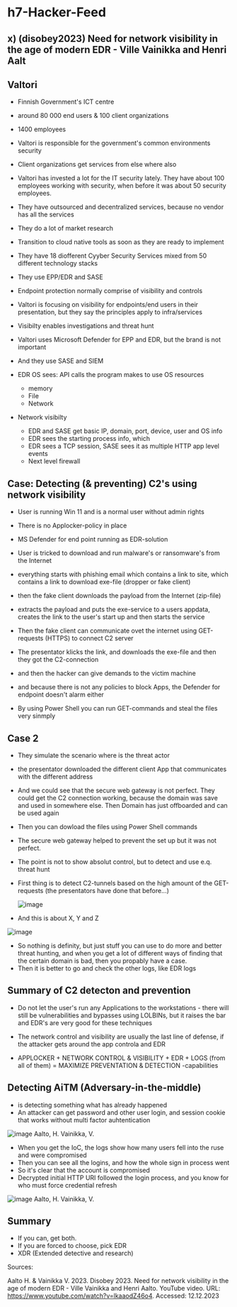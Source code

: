 # h7-Hacker-Feed

## x) (disobey2023) Need for network visibility in the age of modern EDR - Ville Vainikka and Henri Aalt

## Valtori

- Finnish Government's ICT centre
- around 80 000 end users & 100 client organizations
- 1400 employees
- Valtori is responsible for the government's common environments security
- Client organizations get services from else where also

- Valtori has invested a lot for the IT security lately. They have about 100 employees working with security, when before it was about 50 security employees.
- They have outsourced and decentralized services, because no vendor has all the services
- They do a lot of market research
- Transition to cloud native tools as soon as they are ready to implement
- They have 18 diofferent Cyyber Security Services mixed from 50 different technology stacks
- They use EPP/EDR and SASE

- Endpoint protection normally comprise of visibility and controls
- Valtori is focusing on visibility for endpoints/end users in their presentation, but they say the principles apply to infra/services
- Visibilty enables investigations and threat hunt

- Valtori uses Microsoft Defender for EPP and EDR, but the brand is not important
- And they use SASE and SIEM

- EDR OS sees: API calls the program makes to use OS resources
    - memory
    - File
    - Network

- Network visibilty
    - EDR and SASE get basic IP, domain, port, device, user and OS info
    - EDR sees the starting process info, which 
    - EDR sees a TCP session, SASE sees it as multiple HTTP app level events
    - Next level firewall

## Case: Detecting (& preventing) C2's using network visibility 

- User is running Win 11 and is a normal user without admin rights
- There is no Applocker-policy in place
- MS Defender for end point running as EDR-solution
- User is tricked to download and run malware's or ransomware's from the Internet

- everything starts with phishing email which contains a link to site, which contains a link to download exe-file (dropper or fake client)
- then the fake client downloads the payload from the Internet (zip-file)
- extracts the payload and puts the exe-service to a users appdata, creates the link to the user's start up and then starts the service
- Then the fake client can communicate ovet the internet using GET-requests (HTTPS) to connect C2 server

- The presentator klicks the link, and downloads the exe-file and then they got the C2-connection
- and then the hacker can give demands to the victim machine
- and because there is not any policies to block Apps, the Defender for endpoint doesn't alarm either
- By using Power Shell you can run GET-commands and steal the files very sinmply

## Case 2

- They simulate the scenario where is the threat actor
- the presentator downloaded the different client App that communicates with the different address
- And we could see that the secure web gateway is not perfect. They could get the C2 connection working, because the domain was save and used in somewhere else. Then Domain has just offboarded and can be used again
- Then you can dowload the files using Power Shell commands
- The secure web gateway helped to prevent the set up but it was not perfect. 
- The point is not to show absolut control, but to detect and use e.q. threat hunt
- First thing is to detect C2-tunnels based on the high amount of the GET-requests (the presentators have done that before...)

  ![image](https://github.com/Eeva1/h7-Hacker-Feed/assets/149093822/a3827ab1-60ee-4147-92c3-69cf364050e4)

- And this is about X, Y and Z

![image](https://github.com/Eeva1/h7-Hacker-Feed/assets/149093822/ade69323-f0c1-4813-9d0a-3a60c1d7cc15)

- So nothing is definity, but just stuff you can use to do more and better threat hunting, and when you get a lot of different ways of finding that the certain domain is bad, then you propably have a case.
- Then it is better to go and check the other logs, like EDR logs 

## Summary of C2 detecton and prevention

- Do not let the user's run any Applications to the workstations
          - there will still be vulnerabilities and bypasses using LOLBINs, but it raises the bar and EDR's are very good for these techniques
- The network control and visibility are usually the last line of defense, if the attacker gets around the app controla and EDR

- APPLOCKER + NETWORK CONTROL & VISIBILITY + EDR + LOGS (from all of them) = MAXIMIZE PREVENTATION & DETECTION -capabilities

## Detecting AiTM (Adversary-in-the-middle)

- is detecting something what has already happened
- An attacker can get password and other user login, and session cookie that works without multi factor auhtentication

![image](https://github.com/Eeva1/h7-Hacker-Feed/assets/149093822/0003dc2c-58c2-4530-aebf-ff3f5a689eb5)
Aalto, H. Vainikka, V.

- When you get the IoC, the logs show how many users fell into the ruse and were compromised
- Then you can see all the logins, and how the whole sign in process went
- So it's clear that the account is compromised
- Decrypted initial HTTP URI followed the login process, and you know for who must force credential refresh

![image](https://github.com/Eeva1/h7-Hacker-Feed/assets/149093822/da8e1bdc-1913-4fb5-b3d4-264d474b038c)
Aalto, H. Vainikka, V.

## Summary

- If you can, get both.
- If you are forced to choose, pick EDR
- XDR (Extended detective and research)

Sources: 

Aalto H. & Vainikka V. 2023. Disobey 2023. Need for network visibility in the age of modern EDR - Ville Vainikka and Henri Aalto. YouTube video. URL: https://www.youtube.com/watch?v=lkaaodZ46o4. Accessed: 12.12.2023
